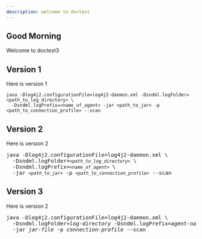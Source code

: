```yaml
---
description: welcome to doctest
---
```


## Good Morning
Welcome to doctest3

## Version 1
Here is version 1

```
java -Dlog4j2.configurationFile=log4j2-daemon.xml ‑Dsndml.logFolder=<path_to_log_directory> \
  ‑Dsndml.logPrefix=<name_of_agent> -jar <path_to_jar> -p <path_to_connection_profile> --scan
```
  
## Version 2
Here is version 2

<pre class="highlight">
java -Dlog4j2.configurationFile=log4j2-daemon.xml \
  ‑Dsndml.logFolder=<small><var>&lt;path_to_log_directory&gt;</var></small> \
  ‑Dsndml.logPrefix=<small><var>&lt;name_of_agent&gt;</var></small> \
  -jar <small><var>&lt;path_to_jar&gt;</var></small> -p <small><var>&lt;path_to_connection_profile&gt;</var></small> --scan
</pre>


## Version 3
Here is version 2

<pre class="highlight">
java -Dlog4j2.configurationFile=log4j2-daemon.xml \
  ‑Dsndml.logFolder=<var>log-directory</var> ‑Dsndml.logPrefix=<var>agent-name</var> \
  -jar <var>jar-file</var> -p <var>connection-profile</var> --scan
</pre>

